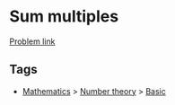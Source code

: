 # Sum multiples

[Problem link](https://leetcode.com/problems/sum-multiples/)

## Tags

* [Mathematics](/README.md#Mathematics) > [Number theory](/README.md#Mathematics-Number_theory) > [Basic](/README.md#Mathematics-Number_theory-Basic)
